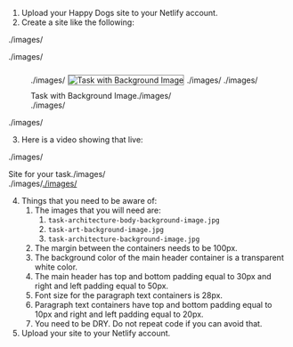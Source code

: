 1. Upload your Happy Dogs site to your Netlify account.
2. Create a site like the following:

 ./images/<div>
  ./images/<figure>
    ./images/<img src="https://s3.amazonaws.com/tech-career-booster-courses/01-full-stack-web-developer/sections/01-html-and-css/chapters/22-image-backgrounds/assets/images/task-architecture-screenshot.jpg"
        alt="Task with Background Image" title="Task with Background Image" style="border:1px solid gray; margin: 10px 5px;">./images/</img>
    ./images/<div>Task with Background Image./images/</div>
  ./images/</figure>
 ./images/</div>
 
3. Here is a video showing that live:

 ./images/<div id="media-title-video-Site for your task">Site for your task./images/</div>
 ./images/<a href="https://player.vimeo.com/video/194004435">./images/</a>
           
4. Things that you need to be aware of:
    1. The images that you will need are:
        1. `task-architecture-body-background-image.jpg`
        2. `task-art-background-image.jpg`
        3. `task-architecture-background-image.jpg`
    2. The margin between the containers needs to be 100px.
    3. The background color of the main header container is a transparent white color.
    4. The main header has top and bottom padding equal to 30px and right and left padding equal to 50px.
    5. Font size for the paragraph text containers is 28px.
    6. Paragraph text containers have top and bottom padding equal to 10px and right and left padding equal to 20px.
    7. You need to be DRY. Do not repeat code if you can avoid that.
5. Upload your site to your Netlify account.

